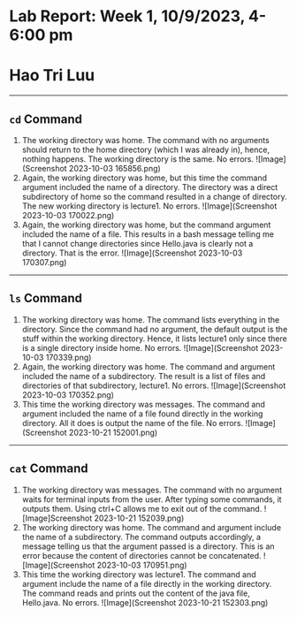 # Lab Report: Week 1, 10/9/2023, 4-6:00 pm
# Hao Tri Luu

---
## **```cd``` Command**
1. The working directory was home. The command with no arguments should return to the home directory (which I was already in), hence, nothing happens. The working directory is the same. No errors.
![Image](Screenshot 2023-10-03 165856.png)
2. Again, the working directory was home, but this time the command argument included the name of a directory. The directory was a direct subdirectory of home so the command resulted in a change of directory. The new working directory is lecture1. No errors.
![Image](Screenshot 2023-10-03 170022.png)
3. Again, the working directory was home, but the command argument included the name of a file. This results in a bash message telling me that I cannot change directories since Hello.java is clearly not a directory. That is the error.
![Image](Screenshot 2023-10-03 170307.png)

---
## **```ls``` Command**
1. The working directory was home. The command lists everything in the directory. Since the command had no argument, the default output is the stuff within the working directory. Hence, it lists lecture1 only since there is a single directory inside home. No errors.
![Image](Screenshot 2023-10-03 170339.png)
2. Again, the working directory was home. The command and argument included the name of a subdirectory. The result is a list of files and directories of that subdirectory, lecture1. No errors.
![Image](Screenshot 2023-10-03 170352.png)
3. This time the working directory was messages. The command and argument included the name of a file found directly in the working directory. All it does is output the name of the file. No errors.
![Image](Screenshot 2023-10-21 152001.png)

---
## **```cat``` Command**
1. The working directory was messages. The command with no argument waits for terminal inputs from the user. After typing some commands, it outputs them. Using ctrl+C allows me to exit out of the command.
![Image]Screenshot 2023-10-21 152039.png)
2. The working directory was home. The command and argument include the name of a subdirectory. The command outputs accordingly, a message telling us that the argument passed is a directory. This is an error because the content of directories cannot be concatenated.
![Image](Screenshot 2023-10-03 170951.png)
3. This time the working directory was lecture1. The command and argument include the name of a file directly in the working directory. The command reads and prints out the content of the java file, Hello.java. No errors.
![Image](Screenshot 2023-10-21 152303.png)
